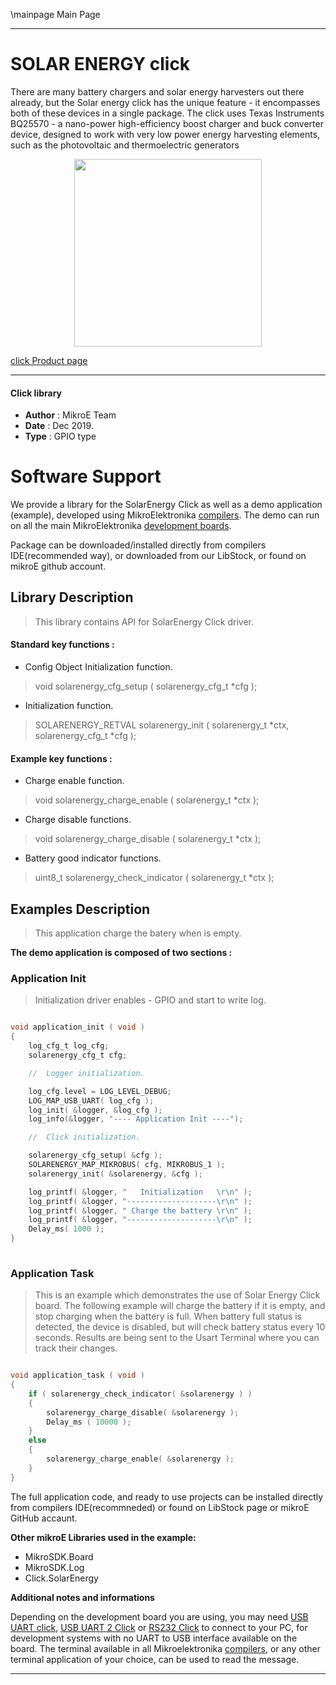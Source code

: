 \mainpage Main Page
 
 

---
# SOLAR ENERGY click

There are many battery chargers and solar energy harvesters out there already, but the Solar energy click has the unique feature - it encompasses both of these devices in a single package. The click uses Texas Instruments BQ25570 - a nano-power high-efficiency boost charger and buck converter device, designed to work with very low power energy harvesting elements, such as the photovoltaic and thermoelectric generators


<p align="center">
  <img src="https://download.mikroe.com/images/click_for_ide/solarenergy_click.png" height=300px>
</p>



[click Product page](<https://www.mikroe.com/solar-energy-click>)

---


#### Click library 

- **Author**        : MikroE Team
- **Date**          : Dec 2019.
- **Type**          : GPIO type


# Software Support

We provide a library for the SolarEnergy Click 
as well as a demo application (example), developed using MikroElektronika 
[compilers](https://shop.mikroe.com/compilers). 
The demo can run on all the main MikroElektronika [development boards](https://shop.mikroe.com/development-boards).

Package can be downloaded/installed directly from compilers IDE(recommended way), or downloaded from our LibStock, or found on mikroE github account. 

## Library Description

> This library contains API for SolarEnergy Click driver.

#### Standard key functions :

- Config Object Initialization function.
> void solarenergy_cfg_setup ( solarenergy_cfg_t *cfg ); 
 
- Initialization function.
> SOLARENERGY_RETVAL solarenergy_init ( solarenergy_t *ctx, solarenergy_cfg_t *cfg );


#### Example key functions :

- Charge enable function.
> void solarenergy_charge_enable ( solarenergy_t *ctx );
 
- Charge disable functions.
> void solarenergy_charge_disable ( solarenergy_t *ctx );

- Battery good indicator functions.
> uint8_t solarenergy_check_indicator ( solarenergy_t *ctx );

## Examples Description

> This application charge the batery when is empty.

**The demo application is composed of two sections :**

### Application Init 

> Initialization driver enables - GPIO and start to write log.

```c

void application_init ( void )
{
    log_cfg_t log_cfg;
    solarenergy_cfg_t cfg;

    //  Logger initialization.

    log_cfg.level = LOG_LEVEL_DEBUG;
    LOG_MAP_USB_UART( log_cfg );
    log_init( &logger, &log_cfg );
    log_info(&logger, "---- Application Init ----");

    //  Click initialization.

    solarenergy_cfg_setup( &cfg );
    SOLARENERGY_MAP_MIKROBUS( cfg, MIKROBUS_1 );
    solarenergy_init( &solarenergy, &cfg );

    log_printf( &logger, "   Initialization   \r\n" );
    log_printf( &logger, "--------------------\r\n" );
    log_printf( &logger, " Charge the battery \r\n" );
    log_printf( &logger, "--------------------\r\n" );
    Delay_ms( 1000 );
}
  
```

### Application Task

> This is an example which demonstrates the use of Solar Energy Click board. The following example will charge the battery if it is empty, and stop charging when the battery is full. When battery full status is detected, the device is disabled, but will check battery status every 10 seconds. Results are being sent to the Usart Terminal where you can track their changes.

```c

void application_task ( void )
{
    if ( solarenergy_check_indicator( &solarenergy ) )
    {
        solarenergy_charge_disable( &solarenergy );
        Delay_ms ( 10000 );
    }
    else
    {
        solarenergy_charge_enable( &solarenergy );
    }
}  

```


The full application code, and ready to use projects can be  installed directly from compilers IDE(recommneded) or found on LibStock page or mikroE GitHub accaunt.

**Other mikroE Libraries used in the example:** 

- MikroSDK.Board
- MikroSDK.Log
- Click.SolarEnergy

**Additional notes and informations**

Depending on the development board you are using, you may need 
[USB UART click](https://shop.mikroe.com/usb-uart-click), 
[USB UART 2 Click](https://shop.mikroe.com/usb-uart-2-click) or 
[RS232 Click](https://shop.mikroe.com/rs232-click) to connect to your PC, for 
development systems with no UART to USB interface available on the board. The 
terminal available in all Mikroelektronika 
[compilers](https://shop.mikroe.com/compilers), or any other terminal application 
of your choice, can be used to read the message.



---
